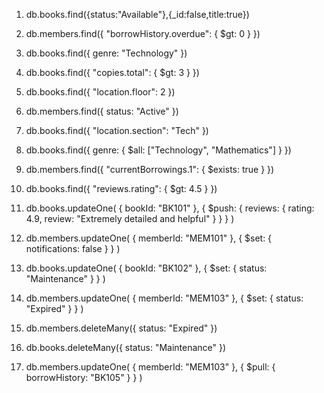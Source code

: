 1. db.books.find({status:"Available"},{_id:false,title:true})

2. db.members.find({ "borrowHistory.overdue": { $gt: 0 } })

3. db.books.find({ genre: "Technology" })

4. db.books.find({ "copies.total": { $gt: 3 } })

5. db.books.find({ "location.floor": 2 })

6. db.members.find({ status: "Active" })

7. db.books.find({ "location.section": "Tech" })

8. db.books.find({ genre: { $all: ["Technology", "Mathematics"] } })

9. db.members.find({ "currentBorrowings.1": { $exists: true } })

10. db.books.find({ "reviews.rating": { $gt: 4.5 } })

11. db.books.updateOne(
  { bookId: "BK101" },
  { $push: { reviews: { rating: 4.9, review: "Extremely detailed and helpful" } } }
)

12. db.members.updateOne(
  { memberId: "MEM101" },
  { $set: { notifications: false } }
)

13. db.books.updateOne(
  { bookId: "BK102" },
  { $set: { status: "Maintenance" } }
)

14. db.members.updateOne(
  { memberId: "MEM103" },
  { $set: { status: "Expired" } }
)

15. db.members.deleteMany({ status: "Expired" })

16. db.books.deleteMany({ status: "Maintenance" })

17. db.members.updateOne(
  { memberId: "MEM103" },
  { $pull: { borrowHistory: "BK105" } }
)





